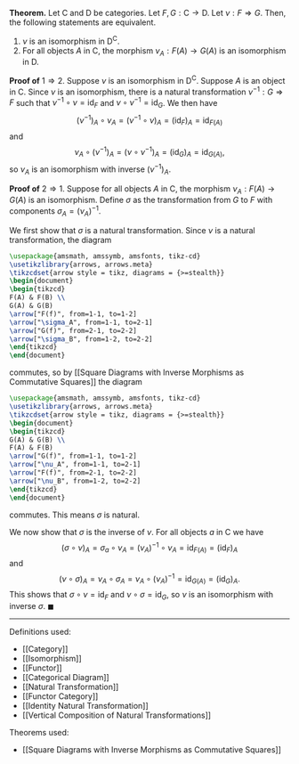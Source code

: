 **Theorem.** Let $\mathsf{C}$ and $\mathsf{D}$ be categories. Let $F,G:\mathsf{C}\to \mathsf{D}$. Let $\nu:F\Rightarrow G$. Then, the following statements are equivalent.
1. $\nu$ is an isomorphism in $\mathsf{D}^\mathsf{C}$.
2. For all objects $A$ in $\mathsf{C}$, the morphism $\nu_{A}:F(A)\to G(A)$ is an isomorphism in $\mathsf{D}$.

**Proof of** $1\Rightarrow 2$. Suppose $\nu$ is an isomorphism in $\mathsf{D}^\mathsf{C}$. Suppose $A$ is an object in $\mathsf{C}$. Since $\nu$ is an isomorphism, there is a natural transformation $\nu^{-1}:G\Rightarrow F$ such that $\nu^{-1}\circ \nu=\text{id}_{F}$ and $\nu\circ \nu^{-1}=\text{id}_{G}$. We then have $$(\nu^{-1})_{A}\circ \nu_{A}=(\nu^{-1}\circ \nu)_{A}=(\text{id}_{F})_{A}=\text{id}_{F(A)}$$and $$\nu_{A}\circ (\nu^{-1})_{A}=(\nu\circ \nu^{-1})_{A}=(\text{id}_{G})_{A}=\text{id}_{G(A)},$$so $\nu_{A}$ is an isomorphism with inverse $(\nu^{-1})_{A}$.

**Proof of** $2\Rightarrow 1$. Suppose for all objects $A$ in $\mathsf{C}$, the morphism $\nu_{A}:F(A)\to G(A)$ is an isomorphism. Define $\sigma$ as the transformation from $G$ to $F$ with components $\sigma_{A}=(\nu_{A})^{-1}$.

We first show that $\sigma$ is a natural transformation. Since $\nu$ is a natural transformation, the diagram

```tikz
\usepackage{amsmath, amssymb, amsfonts, tikz-cd}
\usetikzlibrary{arrows, arrows.meta}
\tikzcdset{arrow style = tikz, diagrams = {>=stealth}}
\begin{document}
\begin{tikzcd}
F(A) & F(B) \\
G(A) & G(B)
\arrow["F(f)", from=1-1, to=1-2]
\arrow["\sigma_A", from=1-1, to=2-1]
\arrow["G(f)", from=2-1, to=2-2]
\arrow["\sigma_B", from=1-2, to=2-2]
\end{tikzcd}
\end{document}
```

commutes, so by [[Square Diagrams with Inverse Morphisms as Commutative Squares]] the diagram

```tikz
\usepackage{amsmath, amssymb, amsfonts, tikz-cd}
\usetikzlibrary{arrows, arrows.meta}
\tikzcdset{arrow style = tikz, diagrams = {>=stealth}}
\begin{document}
\begin{tikzcd}
G(A) & G(B) \\
F(A) & F(B)
\arrow["G(f)", from=1-1, to=1-2]
\arrow["\nu_A", from=1-1, to=2-1]
\arrow["F(f)", from=2-1, to=2-2]
\arrow["\nu_B", from=1-2, to=2-2]
\end{tikzcd}
\end{document}
```

commutes. This means $\sigma$ is natural.

We now show that $\sigma$ is the inverse of $\nu$. For all objects $a$ in $\mathsf{C}$ we have $$(\sigma\circ \nu)_{A}=\sigma_{a}\circ \nu_{A}=(\nu_{A})^{-1}\circ \nu_{A}=\text{id}_{F(A)}=(\text{id}_{F})_{A}$$and $$(\nu\circ \sigma)_{A}=\nu_{A}\circ \sigma_{A}=\nu_{A}\circ(\nu_{A})^{-1}=\text{id}_{G(A)}=(\text{id}_{G})_{A}.$$This shows that $\sigma\circ \nu=\text{id}_{F}$ and $\nu\circ \sigma=\text{id}_{G}$, so $\nu$ is an isomorphism with inverse $\sigma$. $\blacksquare$
***
Definitions used:
- [[Category]]
- [[Isomorphism]]
- [[Functor]]
- [[Categorical Diagram]]
- [[Natural Transformation]]
- [[Functor Category]]
- [[Identity Natural Transformation]]
- [[Vertical Composition of Natural Transformations]]

Theorems used:
- [[Square Diagrams with Inverse Morphisms as Commutative Squares]]